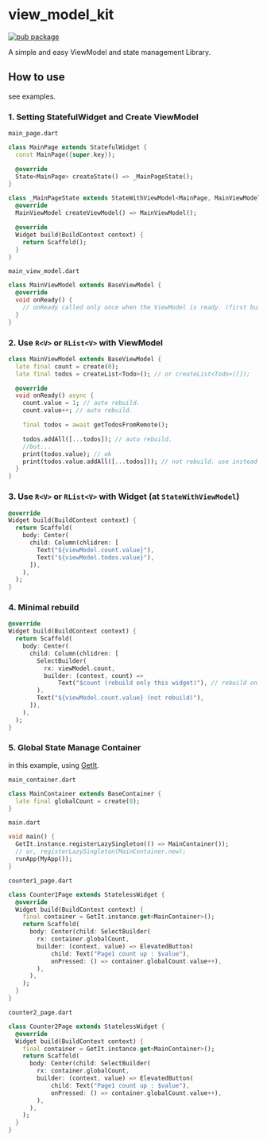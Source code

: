 # view_model_kit

[![pub package](https://img.shields.io/pub/v/view_model_kit.svg?color=4285F4)](https://pub.dev/packages/view_model_kit)

A simple and easy ViewModel and state management Library.

## How to use

see examples.

### 1. Setting StatefulWidget and Create ViewModel

`main_page.dart`

```dart
class MainPage extends StatefulWidget {
  const MainPage({super.key});

  @override
  State<MainPage> createState() => _MainPageState();
}

class _MainPageState extends StateWithViewModel<MainPage, MainViewModel> {
  @override
  MainViewModel createViewModel() => MainViewModel();

  @override
  Widget build(BuildContext context) {
    return Scaffold();
  }
}
```

`main_view_model.dart`

```dart
class MainViewModel extends BaseViewModel {
  @override
  void onReady() {
    // onReady called only once when the ViewModel is ready. (first build)
  }
}
```

### 2. Use `R<V>` or `RList<V>` with ViewModel

```dart
class MainViewModel extends BaseViewModel {
  late final count = create(0);
  late final todos = createList<Todo>(); // or createList<Todo>([]);

  @override
  void onReady() async {
    count.value = 1; // auto rebuild.
    count.value++; // auto rebuild.

    final todos = await getTodosFromRemote();

    todos.addAll([...todos]); // auto rebuild.
    //but...
    print(todos.value); // ok
    print(todos.value.addAll([...todos])); // not rebuild. use instead of todos.addAll([...todos]);
  }
}
```

### 3. Use `R<V>` or `RList<V>` with Widget (at `StateWithViewModel`)

```dart
@override
Widget build(BuildContext context) {
  return Scaffold(
    body: Center(
      child: Column(chlidren: [
        Text("${viewModel.count.value}"),
        Text("${viewModel.todos.value}"),
      ]),
    ),
  );
}
```

### 4. Minimal rebuild

```dart
@override
Widget build(BuildContext context) {
  return Scaffold(
    body: Center(
      child: Column(chlidren: [
        SelectBuilder(
          rx: viewModel.count,
          builder: (context, count) =>
              Text("$count (rebuild only this widget)"), // rebuild only (when updated)
        ),
        Text("${viewModel.count.value} (not rebuild)"),
      ]),
    ),
  );
}
```

### 5. Global State Manage Container

in this example, using [GetIt](https://pub.dev/packages/get_it).

```main_container.dart```

```dart
class MainContainer extends BaseContainer {
  late final globalCount = create(0);
}
```

```main.dart```

```dart
void main() {
  GetIt.instance.registerLazySingleton(() => MainContainer());
  // or, registerLazySingleton(MainContainer.new);
  runApp(MyApp());
}
```

```counter1_page.dart```

```dart
class Counter1Page extends StatelessWidget {
  @override
  Widget build(BuildContext context) {
    final container = GetIt.instance.get<MainContainer>();
    return Scaffold(
      body: Center(child: SelectBuilder(
        rx: container.globalCount,
        builder: (context, value) => ElevatedButton(
            child: Text("Page1 count up : $value"),
            onPressed: () => container.globalCount.value++),
        ),
      ),
    );
  }
}
```

```counter2_page.dart```

```dart
class Counter2Page extends StatelessWidget {
  @override
  Widget build(BuildContext context) {
    final container = GetIt.instance.get<MainContainer>();
    return Scaffold(
      body: Center(child: SelectBuilder(
        rx: container.globalCount,
        builder: (context, value) => ElevatedButton(
            child: Text("Page1 count up : $value"),
            onPressed: () => container.globalCount.value++),
        ),
      ),
    );
  }
}
```